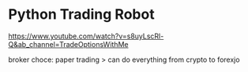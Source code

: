 # Python Trading Robot
https://www.youtube.com/watch?v=s8uyLscRl-Q&ab_channel=TradeOptionsWithMe

broker choce: paper trading > can do everything from crypto to forexjo 